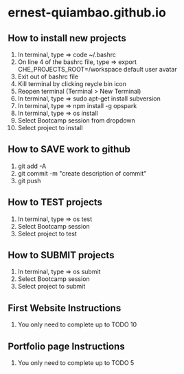 # ernest-quiambao.github.io


## How to install new projects
1) In terminal, type => code ~/.bashrc
2) On line 4 of the bashrc file, type => export CHE_PROJECTS_ROOT=/workspace
default user avatar
3) Exit out of bashrc file
4) Kill terminal by clicking reycle bin icon
5) Reopen terminal (Terminal > New Terminal)
6) In terminal, type => sudo apt-get install subversion
7) In terminal, type => npm install -g opspark
8) In terminal, type => os install
9) Select Bootcamp session from dropdown
10) Select project to install

## How to SAVE work to github
1) git add -A
2) git commit -m "create description of commit"
3) git push

## How to TEST projects
1) In terminal, type => os test
2) Select Bootcamp session
3) Select project to test

## How to SUBMIT projects
1) In terminal, type => os submit
2) Select Bootcamp session
3) Select project to submit

## First Website Instructions
1) You only need to complete up to TODO 10

## Portfolio page Instructions
1) You only need to complete up to TODO 5

